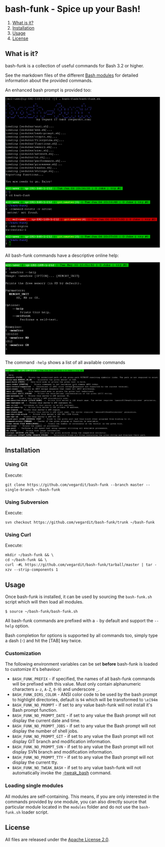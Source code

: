 # bash-funk - Spice up your Bash!

1. [What is it?](#what-is-it)
1. [Installation](#install)
1. [Usage](#usage)
1. [License](#license)


## <a name="what-is-it"></a>What is it?

bash-funk is a collection of useful commands for Bash 3.2 or higher.

See the markdown files of the different [Bash modules](https://github.com/vegardit/bash-funk/tree/master/modules) for detailed information about the provided commands.

An enhanced bash prompt is provided too:

![console](img/console.png)

All bash-funk commands have a descriptive online help:

![function_help](img/function_help.png)

The command `-help` shows a list of all available commands

![help](img/help.png)

## <a name="install"></a>Installation

###  Using Git

Execute:
```
git clone https://github.com/vegardit/bash-funk --branch master --single-branch ~/bash-funk
```


###  Using Subversion

Execute:
```
svn checkout https://github.com/vegardit/bash-funk/trunk ~/bash-funk
```

###  Using Curl

Execute:
```
mkdir ~/bash-funk && \
cd ~/bash-funk && \
curl -#L https://github.com/vegardit/bash-funk/tarball/master | tar -xzv --strip-components 1
```

## <a name="usage"></a>Usage

Once bash-funk is installed, it can be used by sourcing the `bash-funk.sh` script which will then load all modules.

```
$ source ~/bash-funk/bash-funk.sh
```

All bash-funk commands are prefixed with a `-` by default and support the `--help` option.

Bash completion for options is supported by all commands too, simply type a dash (-) and hit the [TAB] key twice.

### Customization
The following environment variables can be set **before** bash-funk is loaded to customize it's behaviour:

- `BASH_FUNK_PREFIX` - if specified, the names of all bash-funk commands will be prefixed with this value. Must only contain alphanumeric characters `a-z`, `A-Z`, `0-9`) and underscore `_`.
- `BASH_FUNK_DIRS_COLOR` - ANSI color code to be used by the bash prompt to highlight directories, default is `94` which will be transformed to `\e[94m`
- `BASH_FUNK_NO_PROMPT`      - if set to any value bash-funk will not install it's Bash prompt function.
- `BASH_FUNK_NO_PROMPT_DATE` - if set to any value the Bash prompt will not display the current date and time.
- `BASH_FUNK_NO_PROMPT_JOBS` - if set to any value the Bash prompt will not display the number of shell jobs.
- `BASH_FUNK_NO_PROMPT_GIT`  - if set to any value the Bash prompt will not display GIT branch and modification information.
- `BASH_FUNK_NO_PROMPT_SVN`  - if set to any value the Bash prompt will not display SVN branch and modification information.
- `BASH_FUNK_NO_PROMPT_TTY`  - if set to any value the Bash prompt will not display the current tty.
- `BASH_FUNK_NO_TWEAK_BASH`  - if set to any value bash-funk will not automatically invoke the [-tweak_bash](https://github.com/vegardit/bash-funk/blob/master/modules/misc.md#-tweak_bash) command.

### Loading single modules
All modules are self-containing. This means, if you are only interested in the commands provided by one module, you can also directly source that particular module located in the `modules` folder and do not use the `bash-funk.sh` loader script.

## <a name="license"></a>License

All files are released under the [Apache License 2.0](https://github.com/vegardit/bash-funk/blob/master/LICENSE.txt).
